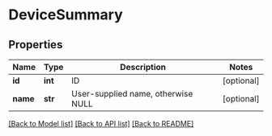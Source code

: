 # DeviceSummary

## Properties
Name | Type | Description | Notes
------------ | ------------- | ------------- | -------------
**id** | **int** | ID | [optional] 
**name** | **str** | User-supplied name, otherwise NULL | [optional] 

[[Back to Model list]](../README.md#documentation-for-models) [[Back to API list]](../README.md#documentation-for-api-endpoints) [[Back to README]](../README.md)


